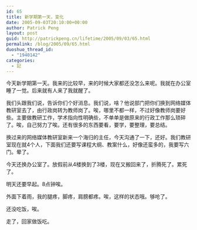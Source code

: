 ```yaml
---
id: 65
title: 新学期第一天，变化
date: 2005-09-03T20:10:00+00:00
author: Patrick Peng
layout: post
guid: http://patrickpeng.cn/lifetime/2005/09/03/65.html
permalink: /blog/2005/09/65.html
duoshuo_thread_id:
  - "1940142"
categories:
  - 記
---
```

<p>今天新学期第一天。我来的比较早，来的时候大家都还没怎么来呢。我就在办公室睡了一觉。后来就有人来了我就醒了。</p>  <p>我们头跟我们说，告诉你们个好消息。我们说，啥？他说部门把你们换到网络媒体教研室去了，由行政岗转为教师岗了。唉，哪里不都一样，不过好像教师岗要好些。主要做教研工作，学术指向性明确些，不单单是做原来的行政工作那么琐碎了。唉，自己努力了唉。还有很多的东西要看，要学，要整理，要总结。</p>  <p>换过来的网络媒体教研室新来一个海归的主任，今天沟通了一下，还好。我们教研室现在就4个人，下面我们还要写课程大纲、教案什么，好像还蛮多的，我要写六门。晕了。</p>  <p>今天还换办公室了。放假前从4楼换到了3楼，现在又搬回来了，折腾死了。累死了。</p>  <p>明天还要早起。8点钟唉。</p>  <p>外面下着雨，我的腿疼，脚疼，肩膀都疼。唉，这样的状态哦。够呛了。</p>  <p>还没吃饭，唉。</p>  <p>走了，回家做饭吃。</p>